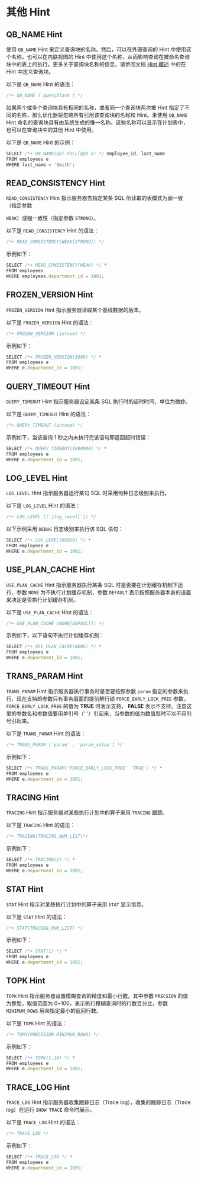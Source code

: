 其他 Hint 
============================



QB_NAME Hint 
------------------------

使用 `QB_NAME` Hint 来定义查询块的名称。然后，可以在外部查询的 Hint 中使用这个名称，也可以在内联视图的 Hint 中使用这个名称，从而影响查询在被命名查询块中的表上的执行。更多关于查询块名称的信息，请参阅文档 [Hint 概述](../../../../../11.sql-reference-oracle-mode/3.basic-elements-1/6.annotation-1/4.Hint/1.hint-overview.md) 中的在 Hint 中定义查询块。

以下是 `QB_NAME` Hint 的语法：

```javascript
/*+ QB_NAME ( queryblock ) */
```



如果两个或多个查询块具有相同的名称，或者同一个查询块两次被 Hint 指定了不同的名称，那么优化器将忽略所有引用该查询块的名称和 Hint。未使用 `QB_NAME` Hint 命名的查询块具有由系统生成的惟一名称。这些名称可以显示在计划表中，也可以在查询块中的其他 Hint 中使用。

以下是 `QB_NAME` Hint 的示例：

```javascript
SELECT /*+ QB_NAME(qb) FULL(@qb e) */ employee_id, last_name
FROM employees e
WHERE last_name = 'Smith';
```



READ_CONSISTENCY Hint 
---------------------------------

`READ_CONSISTENCY` Hint 指示服务器去指定某条 SQL 所读取的表模式为弱一致（指定参数 

`WEAK`）或强一致性（指定参数 `STRONG`）。

以下是 `READ_CONSISTENCY` Hint 的语法：

```javascript
/*+ READ_CONSISTENCY(WEAK[STRONG]) */
```



示例如下：

```javascript
SELECT /*+ READ_CONSISTENCY(WEAK) */ * 
FROM employees 
WHERE employees.department_id = 1001;
```



FROZEN_VERSION Hint 
-------------------------------

`FROZEN_VERSION` Hint 指示服务器读取某个基线数据的版本。

以下是 `FROZEN_VERSION` Hint 的语法：

```javascript
/*+ FROZEN_VERSION (intnum) */
```



示例如下：

```javascript
SELECT /*+ FROZEN_VERSION(1000) */ *
FROM employees e
WHERE e.department_id = 1001;
```



QUERY_TIMEOUT Hint 
------------------------------

`QUERY_TIMEOUT` Hint 指示服务器设定某条 SQL 执行时的超时时间，单位为微妙。

以下是 `QUERY_TIMEOUT` Hint 的语法：

```javascript
/*+ QUERY_TIMEOUT (intnum) */
```



示例如下，当该查询 1 秒之内未执行完该语句即返回超时错误：

```javascript
SELECT /*+ QUERY_TIMEOUT(1000000) */ *
FROM employees e
WHERE e.department_id = 1001;
```



LOG_LEVEL Hint 
--------------------------

`LOG_LEVEL` Hint 指示服务器运行某句 SQL 时采用何种日志级别来执行。

以下是 `LOG_LEVEL` Hint 的语法：

```javascript
/*+ LOG_LEVEL ([']log_level[']) */
```



以下示例采用 `DEBUG` 日志级别来执行该 SQL 语句：

```javascript
SELECT /*+ LOG_LEVEL(DEBUG) */ *
FROM employees e
WHERE e.department_id = 1001;
```



USE_PLAN_CACHE Hint 
-------------------------------

`USE_PLAN_CACHE` Hint 指示服务器执行某条 SQL 时是否要在计划缓存机制下运行，参数 `NONE` 为不执行计划缓存机制，参数 `DEFAULT` 表示按照服务器本身的设置来决定是否执行计划缓存机制。

以下是 `USE_PLAN_CACHE` Hint 的语法：

```javascript
/*+ USE_PLAN_CACHE (NONE[DEFAULT]) */
```



示例如下，以下语句不执行计划缓存机制：

```javascript
SELECT /*+ USE_PLAN_CACHE(NONE) */ *
FROM employees e
WHERE e.department_id = 1001;
```



TRANS_PARAM Hint 
----------------------------

`TRANS_PARAM` Hint 指示服务器执行事务时是否要按照参数 `param` 指定的参数来执行，现在支持的参数只有事务层面的提前解行锁 `FORCE_EARLY_LOCK_FREE` 参数，`FORCE_EARLY_LOCK_FREE` 的值为 **TRUE** 时表示支持， **FALSE** 表示不支持。注意这里的参数名和参数值要用单引号（' '）引起来，当参数的值为数值型时可以不用引号引起来。

以下是 `TRANS_PARAM` Hint 的语法：

```javascript
/*+ TRANS_PARAM ['param' , 'param_value'] */
```



示例如下：

```javascript
SELECT /*+ TRANS_PARAM('FORCE_EARLY_LOCK_FREE' 'TRUE') */ *
FROM employees e
WHERE e.department_id = 1001;
```



TRACING Hint 
------------------------

`TRACING` Hint 指示服务器对某些执行计划中的算子采用 `TRACING` 跟踪。

以下是 `TRACING` Hint 的语法：

```javascript
/*+ TRACING(TRACING_NUM_LIST)*/
```



示例如下：

```javascript
SELECT /*+ TRACING(1) */ *
FROM employees e
WHERE e.department_id = 1001;
```



STAT Hint 
---------------------

`STAT` Hint 指示对某些执行计划中的算子采用 `STAT` 显示信息。

以下是 `STAT` Hint 的语法：

```javascript
/*+ STAT(TRACING_NUM_LIST) */
```



示例如下：

```javascript
SELECT /*+ STAT(1) */ *
FROM employees e
WHERE e.department_id = 1001;
```



TOPK Hint 
---------------------

`TOPK` Hint 指示服务器设置模糊查询的精度和最小行数。其中参数 `PRECSION` 的值为整型，取值范围为 0\~100，表示执行模糊查询时的行数百分比，参数 `MINIMUM_ROWS` 用来指定最小的返回行数。

以下是 `TOPK` Hint 的语法：

```javascript
/*+ TOPK(PRECISION MINIMUM_ROWS) */
```



示例如下：

```javascript
SELECT /*+ TOPK(1,10) */ *
FROM employees e
WHERE e.department_id = 1001;
```



TRACE_LOG Hint 
--------------------------

`TRACE_LOG` Hint 指示服务器收集跟踪日志（Trace log），收集的跟踪日志（Trace log）在运行 `SHOW TRACE` 命令时展示。

以下是 `TRACE_LOG` Hint 的语法：

```javascript
/*+ TRACE_LOG */
```



示例如下：

```javascript
SELECT /*+ TRACE_LOG */ *
FROM employees e
WHERE e.department_id = 1001;
```


